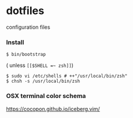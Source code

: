 # dotfiles
configuration files

### Install
```
$ bin/bootstrap
```


( unless `[[$SHELL =~ zsh]]`)
```
$ sudo vi /etc/shells # ++"/usr/local/bin/zsh"
$ chsh -s /usr/local/bin/zsh
```

### OSX terminal color schema
https://cocopon.github.io/iceberg.vim/
